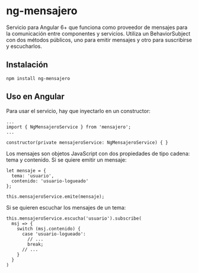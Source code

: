 # ng-mensajero

Servicio para Angular 6+ que funciona como proveedor de mensajes para la comunicación entre componentes y servicios. Utiliza un BehaviorSubject con dos métodos públicos, uno para emitir mensajes y otro para suscribirse y escucharlos.

## Instalación

```shell
npm install ng-mensajero
```

## Uso en Angular

Para usar el servicio, hay que inyectarlo en un constructor:
```shell
...
import { NgMensajeroService } from 'mensajero';
...

constructor(private mensajeroService: NgMensajeroService) { }
```

Los mensajes son objetos JavaScript con dos propiedades de tipo cadena: tema y contenido. Si se quiere emitir un mensaje:

```shell
let mensaje = {
  tema: 'usuario',
  contenido: 'usuario-logueado'
};

this.mensajeroService.emite(mensaje);
```

Si se quieren escuchar los mensajes de un tema:

```shell
this.mensajeroService.escucha('usuario').subscribe(
  msj => {
    switch (msj.contenido) {
      case 'usuario-logueado':
        // ...
        break;
      // ...
    }
  }
)
```
